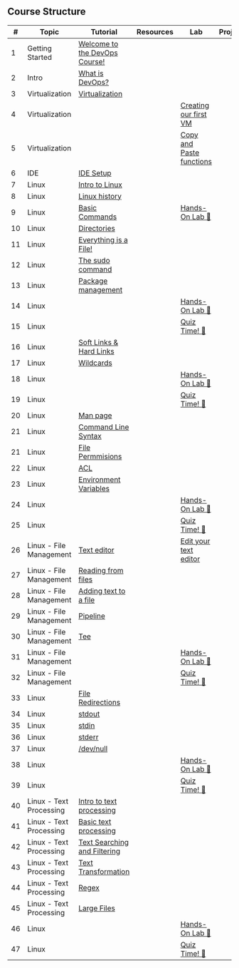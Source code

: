 ## Course Structure

| #   | Topic                         | Tutorial                                                                             | Resources          | Lab                              | Project                        | Status   |
|-----|-------------------------------|-------------------------------------------------------------------------------------|--------------------|----------------------------------|--------------------------------|----------|
| 1   | Getting Started               | [Welcome to the DevOps Course!](modules/module-1-intro/getting-started.md)          |                    |                                  |                                | ✅        |
| 2   | Intro                         | [What is DevOps?](modules/module-1-intro/lesson-what-is-devops.md)                  |                    |                                  |                                | ✅        |
| 3   | Virtualization                | [Virtualization](modules/module-1-intro/virtualisation.md)                          |                    |                                  |                                | ✅        |
| 4   | Virtualization                |                                                                                     |                    | [Creating our first VM](labs/creating-our-first-vm.md) |   | ✅        |
| 5   | Virtualization                |                                                                                     |                    | [Copy and Paste functions](labs/copy-paste.md) |   | ✅        |
| 6   | IDE                           | [IDE Setup](modules/module-1-intro/ide.md)                                          |                    |                                  |                                | ✅        |
| 7   | Linux                         | [Intro to Linux](modules/module-2-linux/intro-to-linux.md)                          |                    |                                  |                                | ✅        |
| 8   | Linux                         | [Linux history](modules/module-2-linux/history.md)                                  |                    |                                  |                                | ✅        |
| 9   | Linux                         | [Basic Commands](modules/module-2-linux/basic-commands.md)                          |                    | [Hands-On Lab 📝](labs/basic-linux-commands.md) |   | ✅        |
| 10  | Linux                         | [Directories](modules/module-2-linux/directories.md)                                |                    |                                  |                                |          |
| 11  | Linux                         | [Everything is a File!](modules/module-2-linux/everything-is-a-file.md)             |                    |                                  |                                |          |
| 12  | Linux                         | [The sudo command](modules/module-2-linux/sudo.md)                                  |                    |                                  |                                |          |
| 13  | Linux                         | [Package management](modules/module-2-linux/package-managment.md)                  |                    |                                  |                                |          |
| 14  | Linux                         |                                                                                     |                    | [Hands-On Lab 📝](labs/linux-1.md) |          |          |
| 15  | Linux                         |                                                                                     |                    | [Quiz Time! 📝](quizzes/linux-quiz-1.md) |      |          |
| 16  | Linux                         | [Soft Links & Hard Links](modules/module-2-linux/soft-links-hard-links.md)          |                    |                                  |                                |          |
| 17  | Linux                         | [Wildcards](modules/module-2-linux/wildcards.md)                                    |                    |                                  |                                |          |
| 18  | Linux                         |                                                                                     |                    | [Hands-On Lab 📝](labs/linux-2.md) |      |          |
| 19  | Linux                         |                                                                                     |                    | [Quiz Time! 📝](quizzes/linux-quiz-2.md) |      |          |
| 20  | Linux                         | [Man page](modules/module-2-linux/man-page.md)                                      |                    |                                  |                                |          |
| 21  | Linux                         | [Command Line Syntax](modules/module-2-linux/cli-syntax.md)                         |                    |                                  |                                |          |
| 21  | Linux                         | [File Permmisions](modules/module-2-linux/file-permmisions.md)                         |                    |                                  |                                |          |
| 22  | Linux                         | [ACL](modules/module-2-linux/acl.md)                                               |                    |                                  |                                |          |
| 23  | Linux                         | [Environment Variables](modules/module-2-linux/env.md)                              |                    |                                  |                                |          |
| 24  | Linux                         |                                                                                     |                    | [Hands-On Lab 📝](labs/linux-3.md) |      |          |
| 25  | Linux                         |                                                                                     |                    | [Quiz Time! 📝](quizzes/linux-quiz-3.md) |      |          |
| 26  | Linux - File Management       | [Text editor](modules/module-2-linux/the-text-editor.md)                            |                    | [Edit your text editor](https://www.youtube.com/watch?v=grRwgvCMR4s&ab_channel=It%27sFOSS-LinuxPortal) |   |          |
| 27  | Linux - File Management       | [Reading from files](modules/module-2-linux/read-from-files.md)                     |                    |                                  |                                |          |
| 28  | Linux - File Management       | [Adding text to a file](modules/module-2-linux/adding-text.md)                      |                    |                                  |                                |          |
| 29  | Linux - File Management       | [Pipeline](modules/module-2-linux/pipeline.md)                                      |                    |                                  |                                |          |
| 30  | Linux - File Management       | [Tee](modules/module-2-linux/tee.md)                                               |                    |                                  |                                |          |
| 31  | Linux - File Management       |                                                                                     |                    | [Hands-On Lab 📝](labs/linux-4.md) |      |          |
| 32  | Linux - File Management       |                                                                                     |                    | [Quiz Time! 📝](quizzes/linux-quiz-4.md) |      |          |
| 33  | Linux                         | [File Redirections](modules/module-2-linux/file-redirections.md)                    |                    |                                  |                                |          |
| 34  | Linux                         | [stdout](modules/module-2-linux/stdout.md)                                          |                    |                                  |                                |          |
| 35  | Linux                         | [stdin](modules/module-2-linux/stdin.md)                                            |                    |                                  |                                |          |
| 36  | Linux                         | [stderr](modules/module-2-linux/stderr.md)                                          |                    |                                  |                                |          |
| 37  | Linux                         | [/dev/null](modules/module-2-linux/dev-null.md)                                     |                    |                                  |                                |          |
| 38  | Linux                         |                                                                                     |                    | [Hands-On Lab 📝](labs/linux-5.md) |      |          |
| 39  | Linux                         |                                                                                     |                    | [Quiz Time! 📝](quizzes/linux-quiz-5.md) |      |          |
| 40  | Linux - Text Processing       | [Intro to text processing](modules/module-2-linux/intro-text-proccessing.md)        |                    |                                  |                                |          |
| 41  | Linux - Text Processing       | [Basic text processing](modules/module-2-linux/basic-text-proccessing.md)           |                    |                                  |                                |          |
| 42  | Linux - Text Processing       | [Text Searching and Filtering](modules/module-2-linux/text-filtering.md)           |                    |                                  |                                |          |
| 43  | Linux - Text Processing       | [Text Transformation](modules/module-2-linux/text-transformation.md)               |                    |                                  |                                |          |
| 44  | Linux - Text Processing       | [Regex](modules/module-2-linux/regex.md)                                           |                    |                                  |                                |          |
| 45  | Linux - Text Processing       | [Large Files](modules/module-2-linux/large-files.md)                                |                    |                                  |                                |          |
| 46  | Linux                         |                                                                                     |                    | [Hands-On Lab 📝](labs/linux-6.md) |      |          |
| 47  | Linux                         |                                                                                     |                    | [Quiz Time! 📝](quizzes/linux-quiz-6.md) |      |          |
